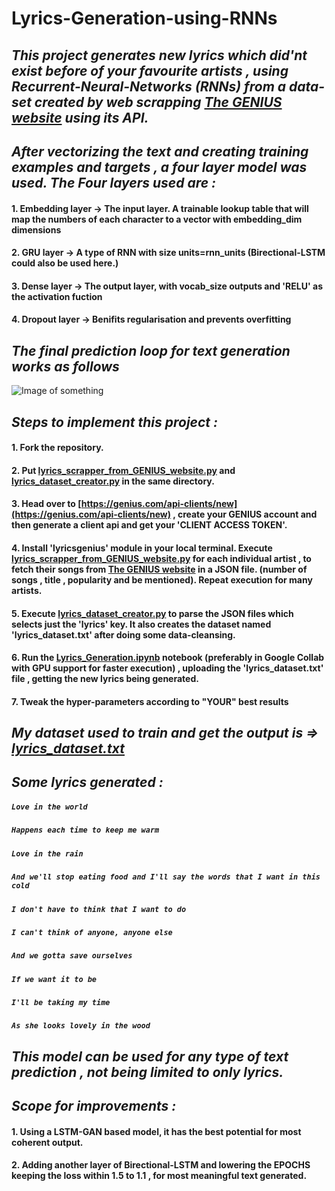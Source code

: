 # Lyrics-Generation-using-RNNs
## _This project generates new lyrics which did'nt exist before of your favourite artists , using Recurrent-Neural-Networks (RNNs) from a data-set created by web scrapping [The GENIUS website](https://genius.com/) using its API._  

## _After vectorizing the text and creating training examples and targets , a four layer model was used. The Four layers used are :_
#### 1. Embedding layer -> The input layer. A trainable lookup table that will map the numbers of each character to a vector with embedding_dim dimensions
#### 2. GRU layer -> A type of RNN with size units=rnn_units (Birectional-LSTM could also be used here.)
#### 3. Dense layer -> The output layer, with vocab_size outputs and 'RELU' as the activation fuction 
#### 4. Dropout layer -> Benifits regularisation and prevents overfitting  

## _**The final prediction loop for text generation works as follows**_
![Image of something](https://www.tensorflow.org/tutorials/text/images/text_generation_sampling.png)

## _**Steps to implement this project :**_
#### 1. Fork the repository.
#### 2. Put [lyrics_scrapper_from_GENIUS_website.py](lyrics_scrapper_from_GENIUS_website.py) and [lyrics_dataset_creator.py](lyrics_dataset_creator.py) in the same directory.
#### 3. Head over to [https://genius.com/api-clients/new](https://genius.com/api-clients/new) , create your GENIUS account and then generate a client api and get your 'CLIENT ACCESS TOKEN'.
#### 4. Install 'lyricsgenius' module in your local terminal. Execute [lyrics_scrapper_from_GENIUS_website.py](lyrics_scrapper_from_GENIUS_website.py) for each individual artist , to fetch their songs from [The GENIUS website](https://genius.com/) in a JSON file. (number of songs , title , popularity and be mentioned). Repeat execution for many artists.
#### 5. Execute [lyrics_dataset_creator.py](lyrics_dataset_creator.py) to parse the JSON files which selects just the 'lyrics' key. It also creates the dataset named 'lyrics_dataset.txt' after doing some data-cleansing.
#### 6. Run the [Lyrics_Generation.ipynb](Lyrics_Generation.ipynb) notebook (preferably in Google Collab with GPU support for faster execution) , uploading the 'lyrics_dataset.txt' file , getting the new lyrics being generated. 
#### 7. Tweak the hyper-parameters according to "YOUR" best results

## _My dataset used to train and get the output is  =>   [lyrics_dataset.txt](lyrics_dataset.txt)_

## _**Some lyrics generated :**_
#####    ```Love in the world``` 
#####    ```Happens each time to keep me warm```
#####    ```Love in the rain```
#####    ```And we'll stop eating food and I'll say the words that I want in this cold```
#####    ```I don't have to think that I want to do```
#####    ```I can't think of anyone, anyone else```
#####    ```And we gotta save ourselves```
#####    ```If we want it to be```
#####    ```I'll be taking my time```
#####    ```As she looks lovely in the wood```

## _**This model can be used for any type of text prediction , not being limited to only lyrics.**_

## _**Scope for improvements :**_
#### 1. Using a LSTM-GAN based model, it has the best potential for most coherent output.
#### 2. Adding another layer of Birectional-LSTM and lowering the EPOCHS keeping the loss within 1.5 to 1.1 , for most meaningful text generated.
